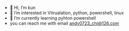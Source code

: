 - 👋 Hi, I’m kun
- 👀 I’m interested in Vitrualation, python, powershell, linux
- 🌱 I’m currently learning pyhton powershell
- you can reach me with email andy0723_chi@126.com

<!---
laughing-0723/laughing-0723 is a ✨ special ✨ repository because its `README.md` (this file) appears on your GitHub profile.
You can click the Preview link to take a look at your changes.
--->
